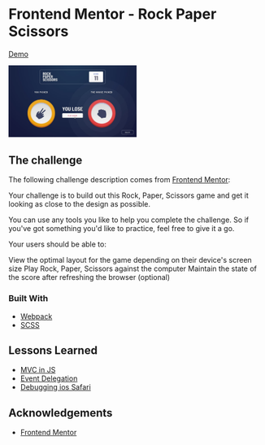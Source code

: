 # Frontend Mentor - Rock Paper Scissors

[Demo](https://rock-paper-scissors.tomzacchia.vercel.app/)

<img src="./design/desktop-step-4-lose.jpg" alt="Game" width="50%" height="50%" />

## The challenge

The following challenge description comes from [Frontend Mentor](https://www.frontendmentor.io/challenges/rock-paper-scissors-game-pTgwgvgH):

Your challenge is to build out this Rock, Paper, Scissors game and get it looking as close to the design as possible.

You can use any tools you like to help you complete the challenge. So if you've got something you'd like to practice, feel free to give it a go.

Your users should be able to:

View the optimal layout for the game depending on their device's screen size
Play Rock, Paper, Scissors against the computer
Maintain the state of the score after refreshing the browser (optional)

### Built With
* [Webpack](https://webpack.js.org/)
* [SCSS](https://sass-lang.com/documentation/syntax)

## Lessons Learned
* [MVC in JS]()
* [Event Delegation]()
* [Debugging ios Safari]()

## Acknowledgements
* [Frontend Mentor](https://www.frontendmentor.io/)

